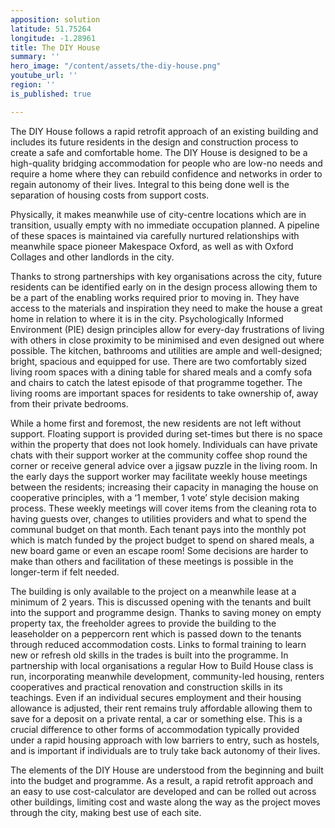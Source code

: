 ```yaml
---
apposition: solution
latitude: 51.75264
longitude: -1.28961
title: The DIY House
summary: ''
hero_image: "/content/assets/the-diy-house.png"
youtube_url: ''
region: ''
is_published: true

---
```

The DIY House follows a rapid retrofit approach of an existing building and includes its future residents in the design and construction process to create a safe and comfortable home. The DIY House is designed to be a high-quality bridging accommodation for people who are low-no needs and require a home where they can rebuild confidence and networks in order to regain autonomy of their lives. Integral to this being done well is the separation of housing costs from support costs.

Physically, it makes meanwhile use of city-centre locations which are in transition, usually empty with no immediate occupation planned. A pipeline of these spaces is maintained via carefully nurtured relationships with meanwhile space pioneer Makespace Oxford, as well as with Oxford Collages and other landlords in the city.

Thanks to strong partnerships with key organisations across the city, future residents can be identified early on in the design process allowing them to be a part of the enabling works required prior to moving in. They have access to the materials and inspiration they need to make the house a great home in relation to where it is in the city. Psychologically Informed Environment (PIE) design principles allow for every-day frustrations of living with others in close proximity to be minimised and even designed out where possible. The kitchen, bathrooms and utilities are ample and well-designed; bright, spacious and equipped for use. There are two comfortably sized living room spaces with a dining table for shared meals and a comfy sofa and chairs to catch the latest episode of that programme together. The living rooms are important spaces for residents to take ownership of, away from their private bedrooms.

While a home first and foremost, the new residents are not left without support. Floating support is provided during set-times but there is no space within the property that does not look homely. Individuals can have private chats with their support worker at the community coffee shop round the corner or receive general advice over a jigsaw puzzle in the living room. In the early days the support worker may facilitate weekly house meetings between the residents; increasing their capacity in managing the house on cooperative principles, with a ‘1 member, 1 vote’ style decision making process. These weekly meetings will cover items from the cleaning rota to having guests over, changes to utilities providers and what to spend the communal budget on that month. Each tenant pays into the monthly pot which is match funded by the project budget to spend on shared meals, a new board game or even an escape room! Some decisions are harder to make than others and facilitation of these meetings is possible in the longer-term if felt needed.

The building is only available to the project on a meanwhile lease at a minimum of 2 years. This is discussed opening with the tenants and built into the support and programme design. Thanks to saving money on empty property tax, the freeholder agrees to provide the building to the leaseholder on a peppercorn rent which is passed down to the tenants through reduced accommodation costs. Links to formal training to learn new or refresh old skills in the trades is built into the programme. In partnership with local organisations a regular How to Build House class is run, incorporating meanwhile development, community-led housing, renters cooperatives and practical renovation and construction skills in its teachings. Even if an individual secures employment and their housing allowance is adjusted, their rent remains truly affordable allowing them to save for a deposit on a private rental, a car or something else. This is a crucial difference to other forms of accommodation typically provided under a rapid housing approach with low barriers to entry, such as hostels, and is important if individuals are to truly take back autonomy of their lives.

The elements of the DIY House are understood from the beginning and built into the budget and programme. As a result, a rapid retrofit approach and an easy to use cost-calculator are developed and can be rolled out across other buildings, limiting cost and waste along the way as the project moves through the city, making best use of each site.